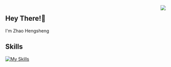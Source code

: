 <a href='[https://github.com/Ares-Chang](https://github.com/zhao-heng-sheng)' target="_blank">
  <img align="right" src="https://github-readme-stats.vercel.app/api?username=zhao-heng-sheng&show_icons=true&icon_color=805AD5&text_color=718096&bg_color=ffffff&hide_title=true&count_private=true" />
</a>

## Hey There!👋

I'm Zhao Hengsheng

## Skills

[![My Skills](https://skillicons.dev/icons?i=js,ts,html,css,sass,vue,solidjs,git,vite,vim,vscode,netlify)](https://skillicons.dev)
